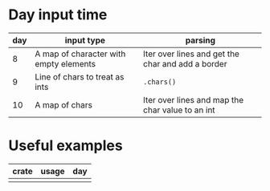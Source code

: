 # Day input time

| day | input type                             | parsing                                           |
|-----|----------------------------------------|---------------------------------------------------|
| 8   | A map of character with empty elements | Iter over lines and get the char and add a border |
| 9   | Line of chars to treat as ints         | `.chars()`                                        |
| 10  | A map of chars                         | Iter over lines and map the char value to an int  |

# Useful examples

| crate    | usage                      | day    |
|----------|----------------------------|--------|
|          |                            |        |
